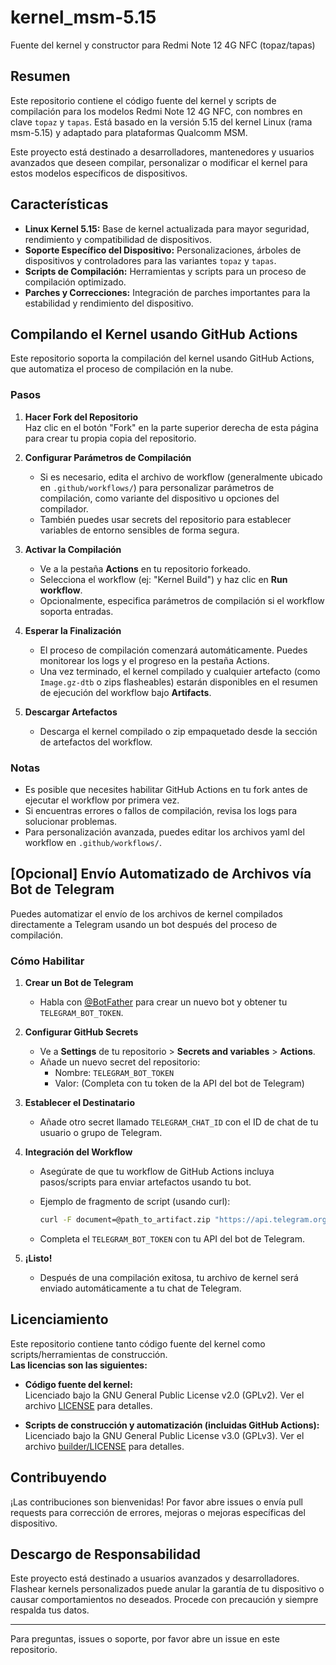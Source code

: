 # kernel_msm-5.15

Fuente del kernel y constructor para Redmi Note 12 4G NFC (topaz/tapas)

## Resumen

Este repositorio contiene el código fuente del kernel y scripts de compilación para los modelos Redmi Note 12 4G NFC, con nombres en clave `topaz` y `tapas`. Está basado en la versión 5.15 del kernel Linux (rama msm-5.15) y adaptado para plataformas Qualcomm MSM.

Este proyecto está destinado a desarrolladores, mantenedores y usuarios avanzados que deseen compilar, personalizar o modificar el kernel para estos modelos específicos de dispositivos.

## Características

- **Linux Kernel 5.15:** Base de kernel actualizada para mayor seguridad, rendimiento y compatibilidad de dispositivos.
- **Soporte Específico del Dispositivo:** Personalizaciones, árboles de dispositivos y controladores para las variantes `topaz` y `tapas`.
- **Scripts de Compilación:** Herramientas y scripts para un proceso de compilación optimizado.
- **Parches y Correcciones:** Integración de parches importantes para la estabilidad y rendimiento del dispositivo.

## Compilando el Kernel usando GitHub Actions

Este repositorio soporta la compilación del kernel usando GitHub Actions, que automatiza el proceso de compilación en la nube.

### Pasos

1. **Hacer Fork del Repositorio**  
   Haz clic en el botón "Fork" en la parte superior derecha de esta página para crear tu propia copia del repositorio.

2. **Configurar Parámetros de Compilación**  
   - Si es necesario, edita el archivo de workflow (generalmente ubicado en `.github/workflows/`) para personalizar parámetros de compilación, como variante del dispositivo u opciones del compilador.
   - También puedes usar secrets del repositorio para establecer variables de entorno sensibles de forma segura.

3. **Activar la Compilación**  
   - Ve a la pestaña **Actions** en tu repositorio forkeado.
   - Selecciona el workflow (ej: "Kernel Build") y haz clic en **Run workflow**.
   - Opcionalmente, especifica parámetros de compilación si el workflow soporta entradas.

4. **Esperar la Finalización**  
   - El proceso de compilación comenzará automáticamente. Puedes monitorear los logs y el progreso en la pestaña Actions.
   - Una vez terminado, el kernel compilado y cualquier artefacto (como `Image.gz-dtb` o zips flasheables) estarán disponibles en el resumen de ejecución del workflow bajo **Artifacts**.

5. **Descargar Artefactos**  
   - Descarga el kernel compilado o zip empaquetado desde la sección de artefactos del workflow.

### Notas

- Es posible que necesites habilitar GitHub Actions en tu fork antes de ejecutar el workflow por primera vez.
- Si encuentras errores o fallos de compilación, revisa los logs para solucionar problemas.
- Para personalización avanzada, puedes editar los archivos yaml del workflow en `.github/workflows/`.

## [Opcional] Envío Automatizado de Archivos vía Bot de Telegram

Puedes automatizar el envío de los archivos de kernel compilados directamente a Telegram usando un bot después del proceso de compilación.

### Cómo Habilitar

1. **Crear un Bot de Telegram**  
   - Habla con [@BotFather](https://t.me/BotFather) para crear un nuevo bot y obtener tu `TELEGRAM_BOT_TOKEN`.

2. **Configurar GitHub Secrets**  
   - Ve a **Settings** de tu repositorio > **Secrets and variables** > **Actions**.
   - Añade un nuevo secret del repositorio:
     - Nombre: `TELEGRAM_BOT_TOKEN`
     - Valor: (Completa con tu token de la API del bot de Telegram)

3. **Establecer el Destinatario**  
   - Añade otro secret llamado `TELEGRAM_CHAT_ID` con el ID de chat de tu usuario o grupo de Telegram.

4. **Integración del Workflow**  
   - Asegúrate de que tu workflow de GitHub Actions incluya pasos/scripts para enviar artefactos usando tu bot.  
   - Ejemplo de fragmento de script (usando curl):

     ```sh
     curl -F document=@path_to_artifact.zip "https://api.telegram.org/bot${{ secrets.TELEGRAM_BOT_TOKEN }}/sendDocument?chat_id=${{ secrets.TELEGRAM_CHAT_ID }}&caption=¡Compilación del kernel completada!"
     ```

   - Completa el `TELEGRAM_BOT_TOKEN` con tu API del bot de Telegram.

5. **¡Listo!**  
   - Después de una compilación exitosa, tu archivo de kernel será enviado automáticamente a tu chat de Telegram.

## Licenciamiento

Este repositorio contiene tanto código fuente del kernel como scripts/herramientas de construcción.  
**Las licencias son las siguientes:**

- **Código fuente del kernel:**  
  Licenciado bajo la GNU General Public License v2.0 (GPLv2). Ver el archivo [LICENSE](LICENSE) para detalles.

- **Scripts de construcción y automatización (incluidas GitHub Actions):**  
  Licenciado bajo la GNU General Public License v3.0 (GPLv3). Ver el archivo [builder/LICENSE](builder/LICENSE) para detalles.

## Contribuyendo

¡Las contribuciones son bienvenidas! Por favor abre issues o envía pull requests para corrección de errores, mejoras o mejoras específicas del dispositivo.

## Descargo de Responsabilidad

Este proyecto está destinado a usuarios avanzados y desarrolladores. Flashear kernels personalizados puede anular la garantía de tu dispositivo o causar comportamientos no deseados. Procede con precaución y siempre respalda tus datos.

---

Para preguntas, issues o soporte, por favor abre un issue en este repositorio.